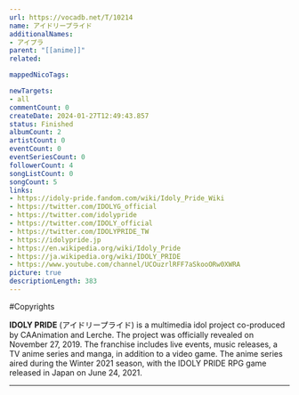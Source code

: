 ```yaml
---
url: https://vocadb.net/T/10214
name: アイドリープライド
additionalNames: 
- アイプラ
parent: "[[anime]]"
related:

mappedNicoTags:

newTargets:
- all
commentCount: 0
createDate: 2024-01-27T12:49:43.857
status: Finished
albumCount: 2
artistCount: 0
eventCount: 0
eventSeriesCount: 0
followerCount: 4
songListCount: 0
songCount: 5
links: 
- https://idoly-pride.fandom.com/wiki/Idoly_Pride_Wiki
- https://twitter.com/IDOLYG_official
- https://twitter.com/idolypride
- https://twitter.com/IDOLY_official
- https://twitter.com/IDOLYPRIDE_TW
- https://idolypride.jp
- https://en.wikipedia.org/wiki/Idoly_Pride
- https://ja.wikipedia.org/wiki/IDOLY_PRIDE
- https://www.youtube.com/channel/UCOuzrlRFF7aSkooORw0XWRA
picture: true
descriptionLength: 383
---
```


#Copyrights

**IDOLY PRIDE** (アイドリープライド) is a multimedia idol project co-produced by CAAnimation and Lerche. The project was officially revealed on November 27, 2019. The franchise includes live events, music releases, a TV anime series and manga, in addition to a video game. The anime series aired during the Winter 2021 season, with the IDOLY PRIDE RPG game released in Japan on June 24, 2021.

---

